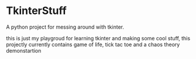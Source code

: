 # TkinterStuff
A python project for messing around with tkinter.

this is just my playgroud for learning tkinter and making some cool stuff,
this projectly currently contains game of life, tick tac toe and a chaos theory demonstartion 
